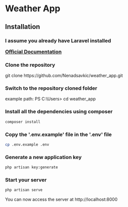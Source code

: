 # Weather App



## Installation

### I assume you already have Laravel installed <p>[Official Documentation](https://laravel.com/docs/8.x/installation#installation)</p>


### Clone the repository 

   <p> git clone https://github.com/Nenadsavkic/weather_app.git </p>

   ### Switch to the repository cloned folder

   <p> example path:  PS C:\Users> cd weather_app  </p>

### Install all the dependencies using composer

   ``` bash
   composer install
   ```

### Copy the '.env.example' file in the '.env' file
    
   ```bash
   cp .env.example .env
   ```

### Generate a new application key
    
   ```bash
   php artisan key:generate
   ```

### Start your server

   ```bash
   php artisan serve
   ```

<p> You can now access the server at http://localhost:8000</p>
